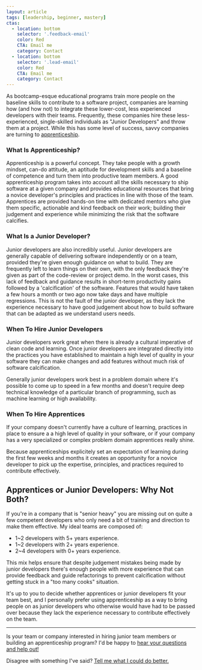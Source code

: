 ```yaml
---
layout: article
tags: [leadership, beginner, mastery]
ctas:
  - location: bottom
    selector: '.feedback-email'
    color: Red
    CTA: Email me
    category: Contact
  - location: bottom
    selector: '.lead-email'
    color: Red
    CTA: Email me
    category: Contact
---
```

As bootcamp-esque educational programs train more people on the baseline skills
to contribute to a software project, companies are learning how (and how not) to
integrate these lower-cost, less experienced developers with their teams.
Frequently, these companies hire these less-experienced, single-skilled
individuals as "Junior Developers" and throw them at a project. While this has
some level of success, savvy companies are turning to
[apprenticeship](https://engineering.groupon.com/2012/software-apprenticeship/groupons-apprenticeship-program/).

### What Is Apprenticeship?

Apprenticeship is a powerful concept. They take people with a growth
mindset, can-do attitude, an aptitude for development skills and a baseline of
competence and turn them into productive team members. A good apprenticeship
program takes into account all the skills necessary to ship software at a given
company and provides educational resources that bring a novice developer's
principles and practices in line with those of the team. Apprentices are
provided hands-on time with dedicated mentors who give them specific, actionable
and kind feedback on their work; building their judgement and experience while
minimizing the risk that the software calcifies.


### What Is a Junior Developer?
Junior developers are also incredibly useful. Junior developers are generally capable
of delivering software independently or on a team, provided they're given enough
guidance on what to build. They are frequently left to learn things on their
own, with the only feedback they're given as part of the code-review or project
demo. In the worst cases, this lack of feedback and guidance results in
short-term productivity gains followed by a 'calcification' of the software.
Features that would have taken a few hours a month or two ago now take days and
have multiple regressions. This is not the fault of the junior developer, as they
lack the experience necessary to have good judgement about how to build software
that can be adapted as we understand users needs.


### When To Hire Junior Developers

Junior developers work great when there is already a cultural imperative of clean
code and learning. Once junior developers are integrated directly into the
practices you have established to maintain a high level of quality in your
software they can make changes and add features without much risk of
software calcification.

Generally junior developers work best in a problem domain where it's possible to
come up to speed in a few months and doesn't require deep technical knowledge of
a particular branch of programming, such as machine learning or high
availability.


### When To Hire Apprentices

If your company doesn't currently have a culture of learning, practices in place
to ensure a a high level of quality in your software, or if your company has a
very specialized or complex problem domain apprentices really shine.

Because apprenticeships explicitely set an expectation of learning during the
first few weeks and months it creates an opportunity for a novice developer to
pick up the expertise, principles, and practices required to contribute
effectively.


## Apprentices or Junior Developers: Why Not Both?
If you're in a company that is "senior heavy" you are missing out on quite a few
competent developers who only need a bit of training and direction to make them
effective. My ideal teams are composed of:

* 1~2 developers with 5+ years experience.
* 1~2 developers with 2+ years experience.
* 2~4 developers with 0+ years experience.

This mix helps ensure that despite judgement mistakes being made by junior
developers there's enough people with more experience that can provide feedback
and guide refactorings to prevent calcification without getting stuck in a "too
many cooks" situation.

It's up to you to decide whether apprentices or junior developers fit your team
best, and I personally prefer using apprenticeship as a way to bring people on
as junior developers who otherwise would have had to be passed over because they
lack the experience necessary to contribute effectively on the team.

* * *

Is your team or company interested in hiring junior team members or building an
apprenticeship program? I'd be happy to <a class="lead-email" href="mailto:
zee@wecohere.com">hear your questions and help out!</a>

Disagree with something I've said? <a class="feedback-email" href="mailto:
zee@wecohere.com">Tell me what I could do better.</a>
